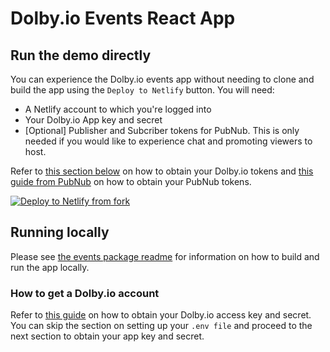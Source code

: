 # Dolby.io Events React App

## Run the demo directly

You can experience the Dolby.io events app without needing to clone and build the app using the `Deploy to Netlify` button. You will need:

- A Netlify account to which you're logged into
- Your Dolby.io App key and secret
- [Optional] Publisher and Subcriber tokens for PubNub. This is only needed if you would like to experience chat and promoting viewers to host.

Refer to [this section below](#how-to-get-a-dolbyio-account) on how to obtain your Dolby.io tokens and [this guide from PubNub](https://www.pubnub.com/tutorials/javascript-sdk-chat-app/?step=set-up-environment) on how to obtain your PubNub tokens.

[![Deploy to Netlify from fork](https://www.netlify.com/img/deploy/button.svg)](https://app.netlify.com/start/deploy?repository=https://github.com/dolbyio-samples/comms-app-react-events)

## Running locally

Please see [the events package readme](./events/README.md) for information on how to build and run the app locally.

### How to get a Dolby.io account

Refer to [this guide](./events/README.md/#setting-up-your-dolbyio-app) on how to obtain your Dolby.io access key and secret. You can skip the section on setting up your `.env file` and proceed to the next section to obtain your app key and secret.
